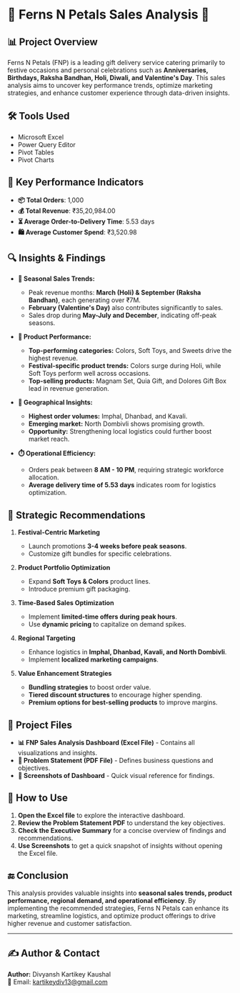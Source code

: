 # 🌸 Ferns N Petals Sales Analysis 🌸

## 📊 Project Overview
Ferns N Petals (FNP) is a leading gift delivery service catering primarily to festive occasions and personal celebrations such as **Anniversaries, Birthdays, Raksha Bandhan, Holi, Diwali, and Valentine's Day**. This sales analysis aims to uncover key performance trends, optimize marketing strategies, and enhance customer experience through data-driven insights.

## 🛠️ Tools Used
- Microsoft Excel
- Power Query Editor
- Pivot Tables
- Pivot Charts

## 🔢 Key Performance Indicators
- **📦 Total Orders**: 1,000
- **💰 Total Revenue**: ₹35,20,984.00
- **⏳ Average Order-to-Delivery Time**: 5.53 days
- **🛍️ Average Customer Spend**: ₹3,520.98

## 🔍 Insights & Findings
- **📅 Seasonal Sales Trends:**
  - Peak revenue months: **March (Holi) & September (Raksha Bandhan)**, each generating over ₹7M.
  - **February (Valentine's Day)** also contributes significantly to sales.
  - Sales drop during **May-July and December**, indicating off-peak seasons.

- **🎁 Product Performance:**
  - **Top-performing categories:** Colors, Soft Toys, and Sweets drive the highest revenue.
  - **Festival-specific product trends:** Colors surge during Holi, while Soft Toys perform well across occasions.
  - **Top-selling products:** Magnam Set, Quia Gift, and Dolores Gift Box lead in revenue generation.

- **📍 Geographical Insights:**
  - **Highest order volumes:** Imphal, Dhanbad, and Kavali.
  - **Emerging market:** North Dombivli shows promising growth.
  - **Opportunity:** Strengthening local logistics could further boost market reach.

- **⏱️ Operational Efficiency:**
  - Orders peak between **8 AM - 10 PM**, requiring strategic workforce allocation.
  - **Average delivery time of 5.53 days** indicates room for logistics optimization.

## 🚀 Strategic Recommendations
1. **Festival-Centric Marketing**
   - Launch promotions **3-4 weeks before peak seasons**.
   - Customize gift bundles for specific celebrations.

2. **Product Portfolio Optimization**
   - Expand **Soft Toys & Colors** product lines.
   - Introduce premium gift packaging.

3. **Time-Based Sales Optimization**
   - Implement **limited-time offers during peak hours**.
   - Use **dynamic pricing** to capitalize on demand spikes.

4. **Regional Targeting**
   - Enhance logistics in **Imphal, Dhanbad, Kavali, and North Dombivli**.
   - Implement **localized marketing campaigns**.

5. **Value Enhancement Strategies**
   - **Bundling strategies** to boost order value.
   - **Tiered discount structures** to encourage higher spending.
   - **Premium options for best-selling products** to improve margins.

## 📂 Project Files
- **📊 FNP Sales Analysis Dashboard (Excel File)** - Contains all visualizations and insights.
- **📝 Problem Statement (PDF File)** - Defines business questions and objectives.
- **📸 Screenshots of Dashboard** - Quick visual reference for findings.

## 📖 How to Use
1. **Open the Excel file** to explore the interactive dashboard.
2. **Review the Problem Statement PDF** to understand the key objectives.
3. **Check the Executive Summary** for a concise overview of findings and recommendations.
4. **Use Screenshots** to get a quick snapshot of insights without opening the Excel file.

## 🔚 Conclusion
This analysis provides valuable insights into **seasonal sales trends, product performance, regional demand, and operational efficiency**. By implementing the recommended strategies, Ferns N Petals can enhance its marketing, streamline logistics, and optimize product offerings to drive higher revenue and customer satisfaction.

---

## ✍️ Author & Contact
**Author:** Divyansh Kartikey Kaushal  
📧 Email: kartikeydiv13@gmail.com
